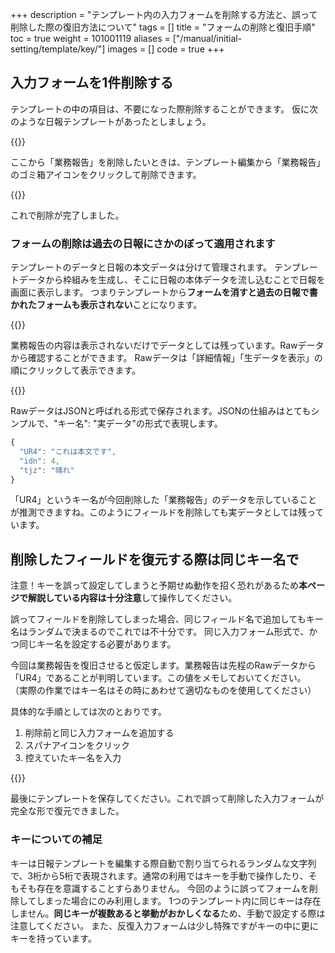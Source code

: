 +++
description = "テンプレート内の入力フォームを削除する方法と、誤って削除した際の復旧方法について"
tags = []
title = "フォームの削除と復旧手順"
toc = true
weight = 101001119
aliases = ["/manual/initial-setting/template/key/"]
images = []
code = true
+++

## 入力フォームを1件削除する

テンプレートの中の項目は、不要になった際削除することができます。
仮に次のような日報テンプレートがあったとしましょう。

{{<appscreen filename="pre-report" title="不要になった報告書を削除します">}}

ここから「業務報告」を削除したいときは、テンプレート編集から「業務報告」のゴミ箱アイコンをクリックして削除できます。

{{<appscreen filename="field-delete" title="報告書テンプレートから不要な入力フォームを削除する">}}

これで削除が完了しました。

### フォームの削除は過去の日報にさかのぼって適用されます

テンプレートのデータと日報の本文データは分けて管理されます。
テンプレートデータから枠組みを生成し、そこに日報の本体データを流し込むことで日報を画面に表示します。
つまりテンプレートから**フォームを消すと過去の日報で書かれたフォームも表示されない**ことになります。

{{<appscreen filename="invisible" title="過去に提出された報告書からも削除したフォームが消えます">}}

業務報告の内容は表示されないだけでデータとしては残っています。Rawデータから確認することができます。
Rawデータは「詳細情報」「生データを表示」の順にクリックして表示できます。

{{<appscreen filename="raw-data" title="入力フォームを削除してもRawデータにはデータが残ります">}}

RawデータはJSONと呼ばれる形式で保存されます。JSONの仕組みはとてもシンプルで、"キー名": "実データ"の形式で表現します。

```javascript
{
  "UR4": "これは本文です",
  "idn": 4,
  "tjz": "晴れ"
}
```

「UR4」というキー名が今回削除した「業務報告」のデータを示していることが推測できますね。このようにフィールドを削除しても実データとしては残っています。

## 削除したフィールドを復元する際は同じキー名で

注意！キーを誤って設定してしまうと予期せぬ動作を招く恐れがあるため**本ページで解説している内容は十分注意**して操作してください。

誤ってフィールドを削除してしまった場合、同じフィールド名で追加してもキー名はランダムで決まるのでこれでは不十分です。
同じ入力フォーム形式で、かつ同じキー名を設定する必要があります。

今回は業務報告を復旧させると仮定します。業務報告は先程のRawデータから「UR4」であることが判明しています。この値をメモしておいてください。
（実際の作業ではキー名はその時にあわせて適切なものを使用してください）

具体的な手順としては次のとおりです。

1. 削除前と同じ入力フォームを追加する
1. スパナアイコンをクリック
1. 控えていたキー名を入力

{{<appscreen filename="edit-key" title="報告書テンプレートの入力フォームにはそれぞれKeyがあります。Keyを手動で書き換えることで削除したフォームを復旧できます">}}

最後にテンプレートを保存してください。これで誤って削除した入力フォームが完全な形で復元できました。

### キーについての補足

キーは日報テンプレートを編集する際自動で割り当てられるランダムな文字列で、3桁から5桁で表現されます。通常の利用ではキーを手動で操作したり、そもそも存在を意識することすらありません。
今回のように誤ってフォームを削除してしまった場合にのみ利用します。
1つのテンプレート内に同じキーは存在しません。**同じキーが複数あると挙動がおかしくなる**ため、手動で設定する際は注意してください。
また、反復入力フォームは少し特殊ですがキーの中に更にキーを持っています。
